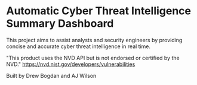 # Automatic Cyber Threat Intelligence Summary Dashboard

This project aims to assist analysts and security engineers by providing concise and accurate cyber threat intelligence in real time. 

"This product uses the NVD API but is not endorsed or certified by the NVD."
https://nvd.nist.gov/developers/vulnerabilities

Built by Drew Bogdan and AJ Wilson
